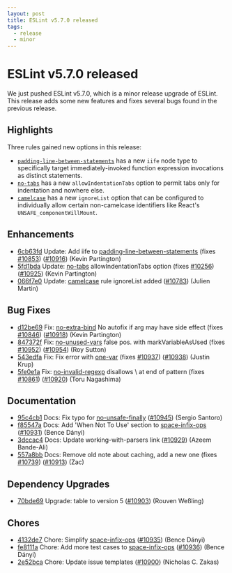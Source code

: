 ```yaml
---
layout: post
title: ESLint v5.7.0 released
tags:
  - release
  - minor
---
```

# ESLint v5.7.0 released

We just pushed ESLint v5.7.0, which is a minor release upgrade of ESLint. This release adds some new features and fixes several bugs found in the previous release.




## Highlights

Three rules gained new options in this release:

- [`padding-line-between-statements`](/docs/rules/padding-line-between-statements) has a new `iife` node type to specifically target immediately-invoked function expression invocations as distinct statements.
- [`no-tabs`](/docs/rules/no-tabs) has a new `allowIndentationTabs` option to permit tabs only for indentation and nowhere else.
- [`camelcase`](/docs/rules/camelcase) has a new `ignoreList` option that can be configured to individually allow certain non-camelcase identifiers like React's `UNSAFE_componentWillMount`.




## Enhancements


* [6cb63fd](https://github.com/eslint/eslint/commit/6cb63fd) Update: Add iife to [padding-line-between-statements](/docs/rules/padding-line-between-statements) (fixes [#10853](https://github.com/eslint/eslint/issues/10853)) ([#10916](https://github.com/eslint/eslint/issues/10916)) (Kevin Partington)
* [5fd1bda](https://github.com/eslint/eslint/commit/5fd1bda) Update: [no-tabs](/docs/rules/no-tabs) allowIndentationTabs option (fixes [#10256](https://github.com/eslint/eslint/issues/10256)) ([#10925](https://github.com/eslint/eslint/issues/10925)) (Kevin Partington)
* [066f7e0](https://github.com/eslint/eslint/commit/066f7e0) Update: [camelcase](/docs/rules/camelcase) rule ignoreList added ([#10783](https://github.com/eslint/eslint/issues/10783)) (Julien Martin)




## Bug Fixes


* [d12be69](https://github.com/eslint/eslint/commit/d12be69) Fix: [no-extra-bind](/docs/rules/no-extra-bind) No autofix if arg may have side effect (fixes [#10846](https://github.com/eslint/eslint/issues/10846)) ([#10918](https://github.com/eslint/eslint/issues/10918)) (Kevin Partington)
* [847372f](https://github.com/eslint/eslint/commit/847372f) Fix: [no-unused-vars](/docs/rules/no-unused-vars) false pos. with markVariableAsUsed (fixes [#10952](https://github.com/eslint/eslint/issues/10952)) ([#10954](https://github.com/eslint/eslint/issues/10954)) (Roy Sutton)
* [543edfa](https://github.com/eslint/eslint/commit/543edfa) Fix: Fix error with [one-var](/docs/rules/one-var) (fixes [#10937](https://github.com/eslint/eslint/issues/10937)) ([#10938](https://github.com/eslint/eslint/issues/10938)) (Justin Krup)
* [5fe0e1a](https://github.com/eslint/eslint/commit/5fe0e1a) Fix: [no-invalid-regexp](/docs/rules/no-invalid-regexp) disallows \ at end of pattern (fixes [#10861](https://github.com/eslint/eslint/issues/10861)) ([#10920](https://github.com/eslint/eslint/issues/10920)) (Toru Nagashima)




## Documentation


* [95c4cb1](https://github.com/eslint/eslint/commit/95c4cb1) Docs: Fix typo for [no-unsafe-finally](/docs/rules/no-unsafe-finally) ([#10945](https://github.com/eslint/eslint/issues/10945)) (Sergio Santoro)
* [f85547a](https://github.com/eslint/eslint/commit/f85547a) Docs: Add 'When Not To Use' section to [space-infix-ops](/docs/rules/space-infix-ops) ([#10931](https://github.com/eslint/eslint/issues/10931)) (Bence Dányi)
* [3dccac4](https://github.com/eslint/eslint/commit/3dccac4) Docs: Update working-with-parsers link ([#10929](https://github.com/eslint/eslint/issues/10929)) (Azeem Bande-Ali)
* [557a8bb](https://github.com/eslint/eslint/commit/557a8bb) Docs: Remove old note about caching, add a new one (fixes [#10739](https://github.com/eslint/eslint/issues/10739)) ([#10913](https://github.com/eslint/eslint/issues/10913)) (Zac)




## Dependency Upgrades


* [70bde69](https://github.com/eslint/eslint/commit/70bde69) Upgrade: table to version 5 ([#10903](https://github.com/eslint/eslint/issues/10903)) (Rouven Weßling)






## Chores


* [4132de7](https://github.com/eslint/eslint/commit/4132de7) Chore: Simplify [space-infix-ops](/docs/rules/space-infix-ops) ([#10935](https://github.com/eslint/eslint/issues/10935)) (Bence Dányi)
* [fe8111a](https://github.com/eslint/eslint/commit/fe8111a) Chore: Add more test cases to [space-infix-ops](/docs/rules/space-infix-ops) ([#10936](https://github.com/eslint/eslint/issues/10936)) (Bence Dányi)
* [2e52bca](https://github.com/eslint/eslint/commit/2e52bca) Chore: Update issue templates ([#10900](https://github.com/eslint/eslint/issues/10900)) (Nicholas C. Zakas)
